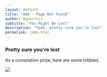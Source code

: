 ```yaml
---
layout: default
title: "404 - Page Not Found"
author: Hyperrhiz
subtitle: "You Might Be Lost"
description: "Yeah, pretty sure you're lost"
permalink: /404.html
---
```

### Pretty sure you're lost

As a consolation prize, here are some tribbles.

<img src="http://media.hyperrhiz.io/assets/img/wehastrouble39.jpg">
